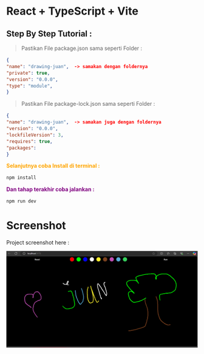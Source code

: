 # React + TypeScript + Vite

## Step By Step Tutorial :

> <span style="color: #yellow">Pastikan File package.json sama seperti Folder :</span>

```json
{
"name": "drawing-juan",  -> samakan dengan foldernya
"private": true,
"version": "0.0.0",
"type": "module",
}
```

> <span style="color: #yellow">Pastikan File package-lock.json sama seperti Folder :</span>

```json
{
"name": "drawing-juan",  -> samakan juga dengan foldernya
"version": "0.0.0",
"lockfileVersion": 3,
"requires": true,
"packages":
}
```

<span style="color:orange; font-weight:bold">Selanjutnya coba Install di terminal :</span>

```bash
npm install
```

<span style="color:purple; font-weight:bold">Dan tahap terakhir coba jalankan  :</span>

```bash
npm run dev
```

# Screenshot
Project screenshot here :

![screenshot](https://github.com/J13PhantomByte/drawing/blob/juan/Screenshot%202024-12-19%20130356.png)

